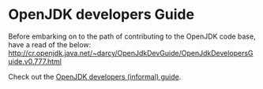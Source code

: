 # OpenJDK developers Guide

Before embarking on to the path of contributing to the OpenJDK code base, have a read of the below:
http://cr.openjdk.java.net/~darcy/OpenJdkDevGuide/OpenJdkDevelopersGuide.v0.777.html

Check out the [OpenJDK developers (informal) guide](https://wiki.openjdk.java.net/display/Adoption/Developers+Guide).